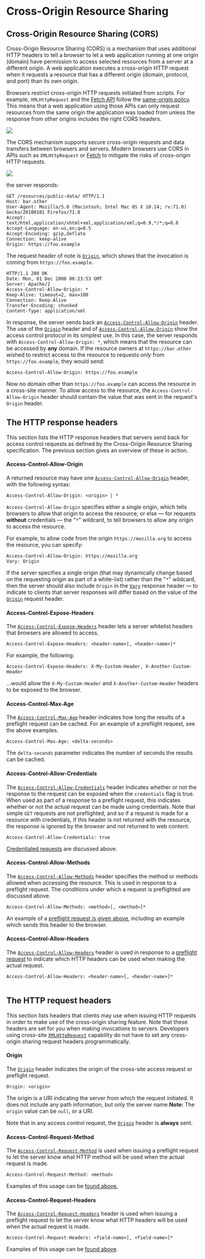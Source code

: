 # Cross-Origin Resource Sharing

## Cross-Origin Resource Sharing \(CORS\)

Cross-Origin Resource Sharing \(CORS\) is a mechanism that uses additional HTTP headers to tell a browser to let a web application running at one origin \(domain\) have permission to access selected resources from a server at a different origin. A web application executes a cross-origin HTTP request when it requests a resource that has a different origin \(domain, protocol, and port\) than its own origin. 

Browsers restrict cross-origin HTTP requests initiated from scripts. For example, `XMLHttpRequest` and the [Fetch API](https://developer.mozilla.org/en-US/docs/Web/API/Fetch_API) follow the [same-origin policy](https://developer.mozilla.org/en-US/docs/Web/Security/Same-origin_policy). This means that a web application using those APIs can only request resources from the same origin the application was loaded from unless the response from other origins includes the right CORS headers.

![](../.gitbook/assets/image%20%2885%29.png)

The CORS mechanism supports secure cross-origin requests and data transfers between browsers and servers. Modern browsers use CORS in APIs such as `XMLHttpRequest` or [Fetch](https://developer.mozilla.org/en-US/docs/Web/API/Fetch_API) to mitigate the risks of cross-origin HTTP requests.

![](../.gitbook/assets/image%20%2865%29.png)



 the server responds:

```text
GET /resources/public-data/ HTTP/1.1
Host: bar.other
User-Agent: Mozilla/5.0 (Macintosh; Intel Mac OS X 10.14; rv:71.0) Gecko/20100101 Firefox/71.0
Accept: text/html,application/xhtml+xml,application/xml;q=0.9,*/*;q=0.8
Accept-Language: en-us,en;q=0.5
Accept-Encoding: gzip,deflate
Connection: keep-alive
Origin: https://foo.example
```

The request header of note is [`Origin`](https://developer.mozilla.org/en-US/docs/Web/HTTP/Headers/Origin), which shows that the invocation is coming from `https://foo.example`.

```text
HTTP/1.1 200 OK
Date: Mon, 01 Dec 2008 00:23:53 GMT
Server: Apache/2
Access-Control-Allow-Origin: *
Keep-Alive: timeout=2, max=100
Connection: Keep-Alive
Transfer-Encoding: chunked
Content-Type: application/xml
```

In response, the server sends back an [`Access-Control-Allow-Origin`](https://developer.mozilla.org/en-US/docs/Web/HTTP/Headers/Access-Control-Allow-Origin) header. The use of the [`Origin`](https://developer.mozilla.org/en-US/docs/Web/HTTP/Headers/Origin) header and of [`Access-Control-Allow-Origin`](https://developer.mozilla.org/en-US/docs/Web/HTTP/Headers/Access-Control-Allow-Origin) show the access control protocol in its simplest use. In this case, the server responds with `Access-Control-Allow-Origin: *`, which means that the resource can be accessed by **any** domain. If the resource owners at `https://bar.other` wished to restrict access to the resource to requests _only_ from `https://foo.example`, they would send:

```text
Access-Control-Allow-Origin: https://foo.example
```

Now no domain other than `https://foo.example` can access the resource in a cross-site manner. To allow access to the resource, the `Access-Control-Allow-Origin` header should contain the value that was sent in the request's `Origin` header.

## The HTTP response headers

This section lists the HTTP response headers that servers send back for access control requests as defined by the Cross-Origin Resource Sharing specification. The previous section gives an overview of these in action.

#### Access-Control-Allow-Origin <a id="Access-Control-Allow-Origin"></a>

A returned resource may have one [`Access-Control-Allow-Origin`](https://developer.mozilla.org/en-US/docs/Web/HTTP/Headers/Access-Control-Allow-Origin) header, with the following syntax:

```text
Access-Control-Allow-Origin: <origin> | *
```

`Access-Control-Allow-Origin` specifies either a single origin, which tells browsers to allow that origin to access the resource; or else — for requests **without** credentials — the "`*`" wildcard, to tell browsers to allow any origin to access the resource.

For example, to allow code from the origin `https://mozilla.org` to access the resource, you can specify:

```text
Access-Control-Allow-Origin: https://mozilla.org
Vary: Origin
```

If the server specifies a single origin \(that may dynamically change based on the requesting origin as part of a white-list\) rather than the "`*`" wildcard, then the server should also include `Origin` in the [`Vary`](https://developer.mozilla.org/en-US/docs/Web/HTTP/Headers/Vary) response header — to indicate to clients that server responses will differ based on the value of the [`Origin`](https://developer.mozilla.org/en-US/docs/Web/HTTP/Headers/Origin) request header.

#### Access-Control-Expose-Headers <a id="Access-Control-Expose-Headers"></a>

The [`Access-Control-Expose-Headers`](https://developer.mozilla.org/en-US/docs/Web/HTTP/Headers/Access-Control-Expose-Headers) header lets a server whitelist headers that browsers are allowed to access.

```text
Access-Control-Expose-Headers: <header-name>[, <header-name>]*
```

For example, the following:

```text
Access-Control-Expose-Headers: X-My-Custom-Header, X-Another-Custom-Header
```

…would allow the `X-My-Custom-Header` and `X-Another-Custom-Header` headers to be exposed to the browser.

#### Access-Control-Max-Age <a id="Access-Control-Max-Age"></a>

The [`Access-Control-Max-Age`](https://developer.mozilla.org/en-US/docs/Web/HTTP/Headers/Access-Control-Max-Age) header indicates how long the results of a preflight request can be cached. For an example of a preflight request, see the above examples.

```text
Access-Control-Max-Age: <delta-seconds>
```

The `delta-seconds` parameter indicates the number of seconds the results can be cached.

#### Access-Control-Allow-Credentials <a id="Access-Control-Allow-Credentials"></a>

The [`Access-Control-Allow-Credentials`](https://developer.mozilla.org/en-US/docs/Web/HTTP/Headers/Access-Control-Allow-Credentials) header Indicates whether or not the response to the request can be exposed when the `credentials` flag is true. When used as part of a response to a preflight request, this indicates whether or not the actual request can be made using credentials. Note that simple `GET` requests are not preflighted, and so if a request is made for a resource with credentials, if this header is not returned with the resource, the response is ignored by the browser and not returned to web content.

```text
Access-Control-Allow-Credentials: true
```

[Credentialed requests](https://developer.mozilla.org/en-US/docs/Web/HTTP/CORS#Requests_with_credentials) are discussed above.

#### Access-Control-Allow-Methods <a id="Access-Control-Allow-Methods"></a>

The [`Access-Control-Allow-Methods`](https://developer.mozilla.org/en-US/docs/Web/HTTP/Headers/Access-Control-Allow-Methods) header specifies the method or methods allowed when accessing the resource. This is used in response to a preflight request. The conditions under which a request is preflighted are discussed above.

```text
Access-Control-Allow-Methods: <method>[, <method>]*
```

An example of a [preflight request is given above](https://developer.mozilla.org/en-US/docs/Web/HTTP/CORS#Preflighted_requests), including an example which sends this header to the browser.

#### Access-Control-Allow-Headers <a id="Access-Control-Allow-Headers"></a>

The [`Access-Control-Allow-Headers`](https://developer.mozilla.org/en-US/docs/Web/HTTP/Headers/Access-Control-Allow-Headers) header is used in response to a [preflight request](https://developer.mozilla.org/en-US/docs/Web/HTTP/CORS#Preflighted_requests) to indicate which HTTP headers can be used when making the actual request.

```text
Access-Control-Allow-Headers: <header-name>[, <header-name>]*


```

## The HTTP request headers

This section lists headers that clients may use when issuing HTTP requests in order to make use of the cross-origin sharing feature. Note that these headers are set for you when making invocations to servers. Developers using cross-site [`XMLHttpRequest`](https://developer.mozilla.org/en-US/docs/Web/API/XMLHttpRequest) capability do not have to set any cross-origin sharing request headers programmatically.

#### Origin <a id="Origin"></a>

The [`Origin`](https://developer.mozilla.org/en-US/docs/Web/HTTP/Headers/Origin) header indicates the origin of the cross-site access request or preflight request.

```text
Origin: <origin>
```

The origin is a URI indicating the server from which the request initiated. It does not include any path information, but only the server name.**Note:** The `origin` value can be `null`, or a URI.

Note that in any access control request, the [`Origin`](https://developer.mozilla.org/en-US/docs/Web/HTTP/Headers/Origin) header is **always** sent.

#### Access-Control-Request-Method <a id="Access-Control-Request-Method"></a>

The [`Access-Control-Request-Method`](https://developer.mozilla.org/en-US/docs/Web/HTTP/Headers/Access-Control-Request-Method) is used when issuing a preflight request to let the server know what HTTP method will be used when the actual request is made.

```text
Access-Control-Request-Method: <method>
```

Examples of this usage can be [found above.](https://developer.mozilla.org/en-US/docs/Web/HTTP/CORS#Preflighted_requests)

#### Access-Control-Request-Headers <a id="Access-Control-Request-Headers"></a>

The [`Access-Control-Request-Headers`](https://developer.mozilla.org/en-US/docs/Web/HTTP/Headers/Access-Control-Request-Headers) header is used when issuing a preflight request to let the server know what HTTP headers will be used when the actual request is made.

```text
Access-Control-Request-Headers: <field-name>[, <field-name>]*
```

Examples of this usage can be [found above](https://developer.mozilla.org/en-US/docs/Web/HTTP/CORS#Preflighted_requests).

